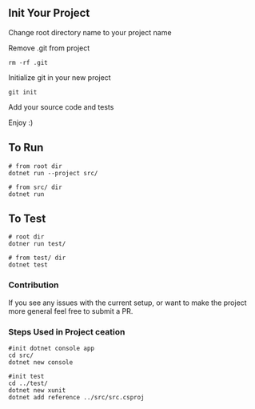 ## Init Your Project

Change root directory name to your project name</br>

Remove .git from project</br>
```
rm -rf .git
```

Initialize git in your new project</br>
```
git init
```

Add your source code and tests</br>

Enjoy :)</br>

## To Run
```
# from root dir
dotnet run --project src/

# from src/ dir
dotnet run
```

## To Test
```
# root dir
dotner run test/

# from test/ dir
dotnet test
```

### Contribution
If you see any issues with the current setup, or want to make the project more general feel free to submit a PR.

### Steps Used in Project ceation
```
#init dotnet console app
cd src/
dotnet new console

#init test
cd ../test/
dotnet new xunit
dotnet add reference ../src/src.csproj
```